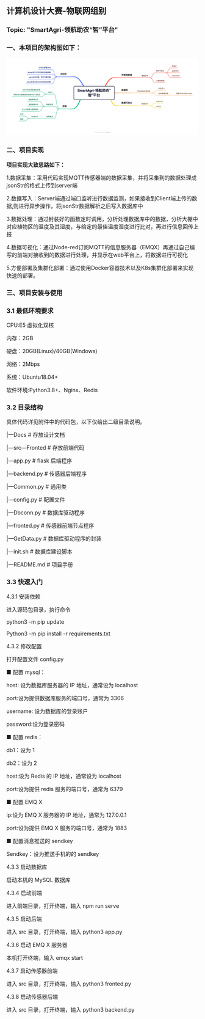 
## 计算机设计大赛-物联网组别
### Topic: "SmartAgri-领航助农“智”平台"


### 一、本项目的架构图如下：
![](Docs/SmartAgri-领航助农“智”平台.png)

### 二、项目实现
**项目实现大致思路如下：**

1.数据采集：采用代码实现MQTT传感器端的数据采集，并将采集到的数据处理成jsonStr的格式上传到server端

2.数据写入：Server端通过端口监听进行数据监测，如果接收到Client端上传的数据,则进行异步操作，将jsonStr数据解析之后写入数据库中  

3.数据处理：通过封装好的函数定时调用，分析处理数据库中的数据，分析大棚中对应植物区的温度及其湿度，与给定的最佳温度湿度进行比对，再进行信息回传上报  

4.数据可视化：通过Node-red订阅MQTT的信息服务器（EMQX）再通过自己编写的前端对接收到的数据进行处理，并显示在web平台上，将数据进行可视化  

5.方便部署及集群化部署：通过使用Docker容器技术以及K8s集群化部署来实现快速的部署。

### 三、项目安装与使用

### 3.1 最低环境要求
CPU:E5 虚拟化双核

内存：2GB

硬盘：20GB(Linux)/40GB(Windows)

网络：2Mbps

系统：Ubuntu18.04+

软件环境:Python3.8+、Nginx、Redis

### 3.2 目录结构
具体代码详见附件中的代码包，以下仅给出二级目录说明。

|—Docs # 存放设计文档

|—src—Fronted # 存放前端代码

|—app.py # flask 后端程序

|—backend.py # 传感器后端程序

|—Common.py # 通用类

|—config.py # 配置文件

|—Dbconn.py # 数据库驱动程序

|—fronted.py # 传感器前端节点程序

|—GetData.py # 数据库驱动程序的封装

|—init.sh # 数据库建设脚本

|—README.md # 项目手册

### 3.3 快速入门
4.3.1 安装依赖

进入源码包目录，执行命令

python3 -m pip update

Python3 -m pip install -r requirements.txt

4.3.2 修改配置

打开配置文件 config.py

■ 配置 mysql：

host: 设为数据库服务器的 IP 地址，通常设为 localhost

port:设为提供数据库服务的端口号，通常为 3306

username: 设为数据库的登录账户

password:设为登录密码

■ 配置 redis：

db1：设为 1

db2：设为 2

host:设为 Redis 的 IP 地址，通常设为 localhost

port:设为提供 redis 服务的端口号，通常为 6379

■ 配置 EMQ X

ip:设为 EMQ X 服务器的 IP 地址，通常为 127.0.0.1

port:设为提供 EMQ X 服务的端口号，通常为 1883

■ 配置消息推送的 sendkey

Sendkey：设为推送手机的的 sendkey

4.3.3 启动数据库

启动本机的 MySQL 数据库

4.3.4 启动前端

进入前端目录，打开终端，输入 npm run serve

4.3.5 启动后端

进入 src 目录，打开终端，输入 python3 app.py

4.3.6 启动 EMQ X 服务器

本机打开终端，输入 emqx start

4.3.7 启动传感器前端

进入 src 目录，打开终端，输入 python3 fronted.py

4.3.8 启动传感器后端

进入 src 目录，打开终端，输入 python3 backend.py


